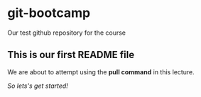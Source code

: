 # git-bootcamp
Our test github repository for the course
## This is our first README file
We are about to attempt using the **pull command** in this lecture.

*So lets's get started!*
